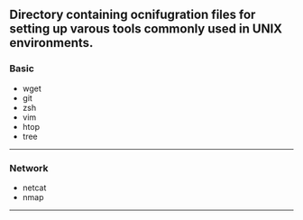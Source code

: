 ## Directory containing ocnifugration files for setting up varous tools commonly used in UNIX environments.

### Basic

- wget
- git
- zsh
- vim
- htop
- tree

---

### Network

- netcat
- nmap

---